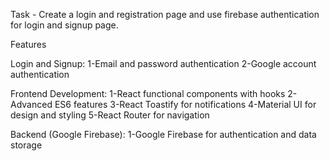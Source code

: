 Task - Create a login and registration page and use firebase authentication for login and signup page.

Features

Login and Signup:
1-Email and password authentication
2-Google account authentication

Frontend Development:
1-React functional components with hooks
2-Advanced ES6 features
3-React Toastify for notifications
4-Material UI for design and styling
5-React Router for navigation

Backend (Google Firebase):
1-Google Firebase for authentication and data storage
